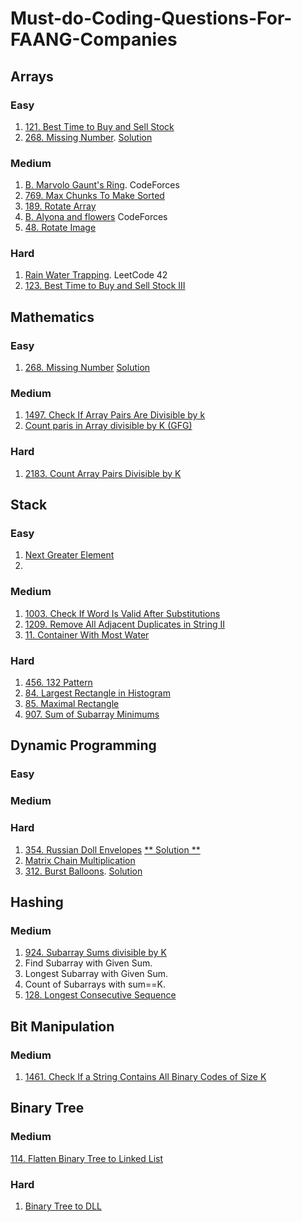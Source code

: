 # Must-do-Coding-Questions-For-FAANG-Companies


## Arrays

### Easy

1. [121. Best Time to Buy and Sell Stock](https://leetcode.com/problems/best-time-to-buy-and-sell-stock/)
2. [268. Missing Number](https://leetcode.com/problems/missing-number/).        [Solution](https://leetcode.com/problems/missing-number/discuss/2081201/C%2B%2B-or-Short-w-3-Approaches-O(1)-Space)

### Medium 

1. [B. Marvolo Gaunt's Ring](https://codeforces.com/problemset/problem/855/B).  CodeForces
2. [769. Max Chunks To Make Sorted](https://leetcode.com/problems/max-chunks-to-make-sorted/) 
3. [189. Rotate Array](https://leetcode.com/problems/rotate-array/) 
4. [B. Alyona and flowers](https://codeforces.com/problemset/problem/740/B) CodeForces
5. [48. Rotate Image](https://leetcode.com/problems/rotate-image/)

### Hard

1. [Rain Water Trapping](https://leetcode.com/problems/trapping-rain-water/). LeetCode 42
2. [123. Best Time to Buy and Sell Stock III](https://leetcode.com/problems/best-time-to-buy-and-sell-stock-iii/)


## Mathematics 

### Easy
1. [268. Missing Number](https://leetcode.com/problems/missing-number/)     [Solution](https://leetcode.com/problems/missing-number/discuss/2081201/C%2B%2B-or-Short-w-3-Approaches-O(1)-Space)

### Medium

1. [1497. Check If Array Pairs Are Divisible by k](https://leetcode.com/problems/check-if-array-pairs-are-divisible-by-k/)
2. [Count paris in Array divisible by K (GFG)](https://practice.geeksforgeeks.org/problems/count-pairs-in-array-divisible-by-k/1/)

### Hard
1. [2183. Count Array Pairs Divisible by K](https://leetcode.com/problems/count-array-pairs-divisible-by-k/)


## Stack

### Easy

1. [Next Greater Element](https://practice.geeksforgeeks.org/problems/next-larger-element-1587115620/1)
2. 

### Medium

1. [1003. Check If Word Is Valid After Substitutions](https://leetcode.com/problems/check-if-word-is-valid-after-substitutions/)
2. [1209. Remove All Adjacent Duplicates in String II](https://leetcode.com/problems/remove-all-adjacent-duplicates-in-string-ii/)
3. [11. Container With Most Water](https://leetcode.com/problems/container-with-most-water/)

### Hard

1. [456. 132 Pattern](https://leetcode.com/problems/132-pattern/)
2. [84. Largest Rectangle in Histogram](https://leetcode.com/problems/132-pattern/)
3. [85. Maximal Rectangle](https://leetcode.com/problems/maximal-rectangle/)
4. [907. Sum of Subarray Minimums](https://leetcode.com/problems/sum-of-subarray-minimums/)

## Dynamic Programming

### Easy

### Medium

### Hard

1. [354. Russian Doll Envelopes](https://leetcode.com/problems/russian-doll-envelopes/)         [** Solution **](https://leetcode.com/problems/russian-doll-envelopes/discuss/2071626/Python-LIS-based-approach)
2. [Matrix Chain Multiplication](https://practice.geeksforgeeks.org/problems/matrix-chain-multiplication0303/1#)
3. [312. Burst Balloons](https://leetcode.com/problems/burst-balloons/).       [Solution](https://leetcode.com/problems/burst-balloons/discuss/1973793/Burst-Balloons-oror-Fully-explained-oror-Dynamic-Programming-oror-O(M3))

## Hashing

### Medium

1. [924. Subarray Sums divisible by K](https://leetcode.com/problems/subarray-sums-divisible-by-k/)
2. Find Subarray with Given Sum.
3. Longest Subarray with Given Sum.
4. Count of Subarrays with sum==K.
5. [128. Longest Consecutive Sequence](https://leetcode.com/problems/longest-consecutive-sequence/)

## Bit Manipulation

### Medium
1. [1461. Check If a String Contains All Binary Codes of Size K](https://leetcode.com/problems/check-if-a-string-contains-all-binary-codes-of-size-k/)

## Binary Tree

### Medium
[114. Flatten Binary Tree to Linked List](https://leetcode.com/problems/flatten-binary-tree-to-linked-list/)

### Hard
1. [Binary Tree to DLL ](https://practice.geeksforgeeks.org/problems/binary-tree-to-dll/1#)
